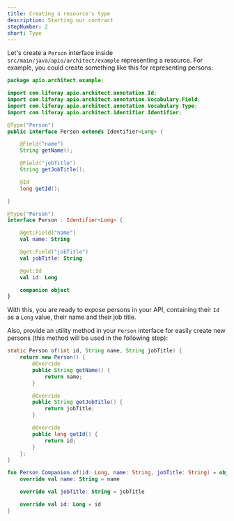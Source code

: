 ```yaml
---
title: Creating a resource's type
description: Starting our contract
stepNumber: 2
short: Type
---
```


Let's create a `Person` interface inside `src/main/java/apio/architect/example` representing a resource. For example, you could create something like this for representing persons:

```java
package apio.architect.example;

import com.liferay.apio.architect.annotation.Id;
import com.liferay.apio.architect.annotation.Vocabulary.Field;
import com.liferay.apio.architect.annotation.Vocabulary.Type;
import com.liferay.apio.architect.identifier.Identifier;

@Type("Person")
public interface Person extends Identifier<Long> {

    @Field("name")
    String getName();

    @Field("jobTitle")
    String getJobTitle();

    @Id
    long getId();

}
```

```kotlin
@Type("Person")
interface Person : Identifier<Long> {

    @get:Field("name")
    val name: String

    @get:Field("jobTitle")
    val jobTitle: String

    @get:Id
    val id: Long

    companion object
}
```

With this, you are ready to expose persons in your API, containing their `Id` as a `Long` value, their name and their job title.

Also, provide an utility method in your `Person` interface for easily create new persons (this method will be used in the following step):

```java
static Person of(int id, String name, String jobTitle) {
    return new Person() {
        @Override
        public String getName() {
            return name;
        }

        @Override
        public String getJobTitle() {
            return jobTitle;
        }

        @Override
        public long getId() {
            return id;
        }
    };
}
```

```kotlin
fun Person.Companion.of(id: Long, name: String, jobTitle: String) = object : Person {
    override val name: String = name

    override val jobTitle: String = jobTitle

    override val id: Long = id
}
```